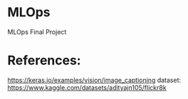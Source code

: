 # MLOps
MLOps Final Project


# References:
https://keras.io/examples/vision/image_captioning
dataset: https://www.kaggle.com/datasets/adityajn105/flickr8k
